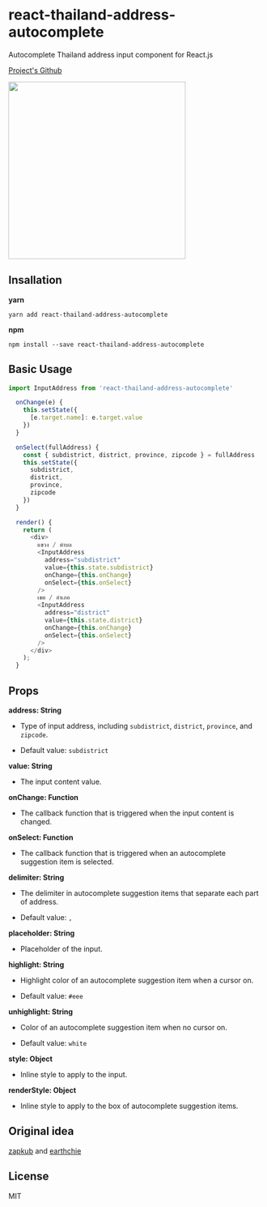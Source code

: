 # react-thailand-address-autocomplete
Autocomplete Thailand address input component for React.js

[Project's Github](https://github.com/winChawakorn/react-thailand-address-autocomplete)

<a href="https://github.com/winChawakorn/react-thailand-address-autocomplete.git" target="blank"><img src="https://raw.githubusercontent.com/winChawakorn/react-thailand-address-autocomplete/master/assets/react-thailand-address-autocomplete.gif" height="350px"/></a>

## Insallation
**yarn**
```
yarn add react-thailand-address-autocomplete
```
**npm**
```
npm install --save react-thailand-address-autocomplete
```
## Basic Usage
```js
import InputAddress from 'react-thailand-address-autocomplete'
```
```js
  onChange(e) {
    this.setState({
      [e.target.name]: e.target.value
    })
  }

  onSelect(fullAddress) {
    const { subdistrict, district, province, zipcode } = fullAddress
    this.setState({
      subdistrict,
      district,
      province,
      zipcode
    })
  }

  render() {
    return (
      <div>
        แขวง / ตำบล
        <InputAddress
          address="subdistrict"
          value={this.state.subdistrict}
          onChange={this.onChange}
          onSelect={this.onSelect}
        />
        เขต / อำเภอ
        <InputAddress
          address="district"
          value={this.state.district}
          onChange={this.onChange}
          onSelect={this.onSelect}
        />
      </div>
    );
  }
```

## Props
**address: String**

- Type of input address, including `subdistrict`, `district`, `province`, and `zipcode`.

- Default value: `subdistrict`

**value: String**

- The input content value.

**onChange: Function**

- The callback function that is triggered when the input content is changed.

**onSelect: Function**

- The callback function that is triggered when an autocomplete suggestion item is selected.

**delimiter: String**

- The delimiter in autocomplete suggestion items that separate each part of address.

- Default value: `, `

**placeholder: String**

- Placeholder of the input.

**highlight: String**

- Highlight color of an autocomplete suggestion item when a cursor on.

- Default value: `#eee`

**unhighlight: String**

- Color of an autocomplete suggestion item when no cursor on.

- Default value: `white`

**style: Object**

- Inline style to apply to the input.

**renderStyle: Object**

- Inline style to apply to the box of autocomplete suggestion items.

## Original idea
[zapkub](https://github.com/zapkub/react-thailand-address-typeahead) and [earthchie](https://github.com/earthchie/jquery.Thailand.js)

## License
MIT
